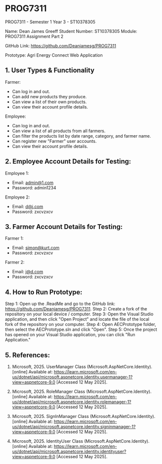 # PROG7311
PROG7311 - Semester 1 Year 3 - ST10378305

Name: Dean James Greeff
Student Number: ST10378305
Module: PROG7311
Assignment Part 2

GitHub Link: https://github.com/Deanjamesg/PROG7311

Prototype: Agri Energy Connect Web Application

## 1. User Types & Functionality

Farmer:
- Can log in and out.
- Can add new products they produce.
- Can view a list of their own products.
- Can view their account profile details.

Employee:
- Can log in and out.
- Can view a list of all products from all farmers.
- Can filter the products list by date range, category, and farmer name.
- Can register new "Farmer" user accounts.
- Can view their account profile details.

## 2. Employee Account Details for Testing:

Employee 1:
- Email: admin@1.com
- Password: admin1234

Employee 2:
- Email: d@j.com
- Password: zxcvzxcv

## 3. Farmer Account Details for Testing:

Farmer 1:
- Email: simon@kurt.com
- Password: zxcvzxcv

Farmer 2:
- Email: j@d.com
- Password: zxcvzxcv

## 4. How to Run Prototype:

Step 1: Open up the .ReadMe and go to the GitHub link: https://github.com/Deanjamesg/PROG7311.
Step 2: Create a fork of the repository on your local device / computer.
Step 3: Open the Visual Studio application, and then click "Open Project" and locate the file of the local fork of the repository on your computer.
Step 4: Open AECPrototype folder, then select the AECPrototype.sln and click "Open".
Step 5: Once the project has opened on your Visual Studio application, you can click "Run Application."

## 5. References:

1. Microsoft, 2025. UserManager<TUser> Class (Microsoft.AspNetCore.Identity). [online] Available at: https://learn.microsoft.com/en-us/dotnet/api/microsoft.aspnetcore.identity.usermanager-1?view=aspnetcore-9.0 [Accessed 12 May 2025].

2. Microsoft, 2025. RoleManager<TRole> Class (Microsoft.AspNetCore.Identity). [online] Available at: https://learn.microsoft.com/en-us/dotnet/api/microsoft.aspnetcore.identity.rolemanager-1?view=aspnetcore-9.0 [Accessed 12 May 2025].

3. Microsoft, 2025. SignInManager<TUser> Class (Microsoft.AspNetCore.Identity). [online] Available at: https://learn.microsoft.com/en-us/dotnet/api/microsoft.aspnetcore.identity.signinmanager-1?view=aspnetcore-9.0 [Accessed 12 May 2025].

4. Microsoft, 2025. IdentityUser Class (Microsoft.AspNetCore.Identity). [online] Available at: https://learn.microsoft.com/en-us/dotnet/api/microsoft.aspnetcore.identity.identityuser?view=aspnetcore-9.0 [Accessed 12 May 2025].
